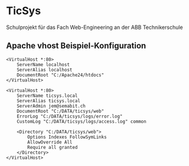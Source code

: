 # TicSys
Schulprojekt für das Fach Web-Engineering an der ABB Technikerschule

## Apache vhost Beispiel-Konfiguration

    <VirtualHost *:80>
        ServerName localhost
        ServerAlias localhost
        DocumentRoot "C:/Apache24/htdocs"
    </VirtualHost>
    
    <VirtualHost *:80>
        ServerName ticsys.local
        ServerAlias ticsys.local
        ServerAdmin jem@semabit.ch
        DocumentRoot "C:/DATA/ticsys/web"
        ErrorLog "C:/DATA/ticsys/logs/error.log"
        CustomLog "C:/DATA/ticsys/logs/access.log" common
    
        <Directory "C:/DATA/ticsys/web">    
            Options Indexes FollowSymLinks
            AllowOverride All   
            Require all granted
        </Directory>
    </VirtualHost>